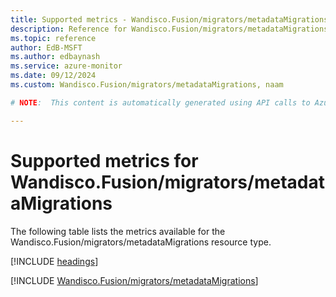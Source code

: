 ```yaml
---
title: Supported metrics - Wandisco.Fusion/migrators/metadataMigrations
description: Reference for Wandisco.Fusion/migrators/metadataMigrations metrics in Azure Monitor.
ms.topic: reference
author: EdB-MSFT
ms.author: edbaynash
ms.service: azure-monitor
ms.date: 09/12/2024
ms.custom: Wandisco.Fusion/migrators/metadataMigrations, naam

# NOTE:  This content is automatically generated using API calls to Azure. Any edits made on these files will be overwritten in the next run of the script. 

---
```


  
# Supported metrics for Wandisco.Fusion/migrators/metadataMigrations
  
The following table lists the metrics available for the Wandisco.Fusion/migrators/metadataMigrations resource type.  
  
  
[!INCLUDE [headings](~/reusable-content/ce-skilling/azure/includes/azure-monitor/reference/metrics/metrics-headings.md)]  
  
 

[!INCLUDE [Wandisco.Fusion/migrators/metadataMigrations](~/reusable-content/ce-skilling/azure/includes/azure-monitor/reference/metrics/wandisco-fusion-migrators-metadatamigrations-metrics-include.md)]  


